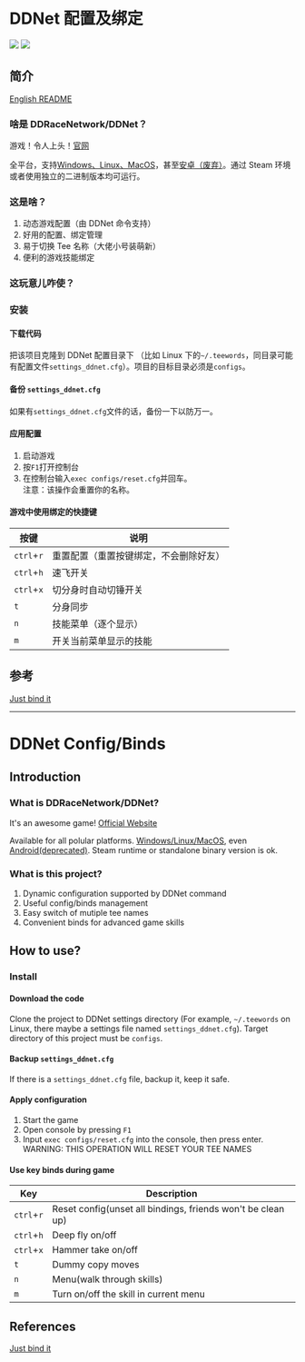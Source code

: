 # DDNet 配置及绑定

![](https://badgen.net/badge/愛/臺灣/blue)
![](https://badgen.net/badge/爱/中国/red)

## 简介

[English README](#introduction)

### 啥是 DDRaceNetwork/DDNet？

游戏！令人上头！[官网](https://ddnet.org/)

全平台，支持[Windows、Linux、MacOS](https://ddnet.org/downloads/)，甚至[安卓（废弃）](https://ddnet.org/downloads/#9.3)。通过 Steam 环境或者使用独立的二进制版本均可运行。

### 这是啥？

1. 动态游戏配置（由 DDNet 命令支持）
2. 好用的配置、绑定管理
3. 易于切换 Tee 名称（大佬小号装萌新）
4. 便利的游戏技能绑定

### 这玩意儿咋使？

### 安装

#### 下载代码

把该项目克隆到 DDNet 配置目录下 （比如 Linux 下的`~/.teewords`，同目录可能有配置文件`settings_ddnet.cfg`）。项目的目标目录必须是`configs`。

#### 备份 `settings_ddnet.cfg`

如果有`settings_ddnet.cfg`文件的话，备份一下以防万一。

#### 应用配置

1. 启动游戏
2. 按`F1`打开控制台
3. 在控制台输入`exec configs/reset.cfg`并回车。<br>
   注意：该操作会重置你的名称。

#### 游戏中使用绑定的快捷键

| 按键       | 说明                                   |
| ---------- | -------------------------------------- |
| `ctrl`+`r` | 重置配置（重置按键绑定，不会删除好友） |
| `ctrl`+`h` | 速飞开关                               |
| `ctrl`+`x` | 切分身时自动切锤开关                   |
| `t`        | 分身同步                               |
| `n`        | 技能菜单（逐个显示）                   |
| `m`        | 开关当前菜单显示的技能                 |

## 参考

[Just bind it](https://forum.ddnet.org/viewtopic.php?f=16&t=2537)

---

# DDNet Config/Binds

## Introduction

### What is DDRaceNetwork/DDNet?

It's an awesome game! [Official Website](https://ddnet.org/)

Available for all polular platforms. [Windows/Linux/MacOS](https://ddnet.org/downloads/), even [Android(deprecated)](https://ddnet.org/downloads/#9.3). Steam runtime or standalone binary version is ok.

### What is this project?

1. Dynamic configuration supported by DDNet command
2. Useful config/binds management
3. Easy switch of mutiple tee names
4. Convenient binds for advanced game skills

## How to use?

### Install

#### Download the code

Clone the project to DDNet settings directory (For example, `~/.teewords` on Linux, there maybe a settings file named `settings_ddnet.cfg`). Target directory of this project must be `configs`.

#### Backup `settings_ddnet.cfg`

If there is a `settings_ddnet.cfg` file, backup it, keep it safe.

#### Apply configuration

1. Start the game
2. Open console by pressing `F1`
3. Input `exec configs/reset.cfg` into the console, then press enter.<br>
   WARNING: THIS OPERATION WILL RESET YOUR TEE NAMES

#### Use key binds during game

| Key        | Description                                                 |
| ---------- | ----------------------------------------------------------- |
| `ctrl`+`r` | Reset config(unset all bindings, friends won't be clean up) |
| `ctrl`+`h` | Deep fly on/off                                             |
| `ctrl`+`x` | Hammer take on/off                                          |
| `t`        | Dummy copy moves                                            |
| `n`        | Menu(walk through skills)                                   |
| `m`        | Turn on/off the skill in current menu                       |

## References

[Just bind it](https://forum.ddnet.org/viewtopic.php?f=16&t=2537)

